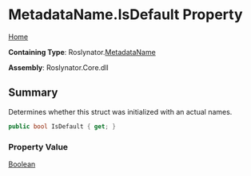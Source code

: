 # MetadataName\.IsDefault Property

[Home](../../../README.md)

**Containing Type**: Roslynator\.[MetadataName](../README.md)

**Assembly**: Roslynator\.Core\.dll

## Summary

Determines whether this struct was initialized with an actual names\.

```csharp
public bool IsDefault { get; }
```

### Property Value

[Boolean](https://docs.microsoft.com/en-us/dotnet/api/system.boolean)

